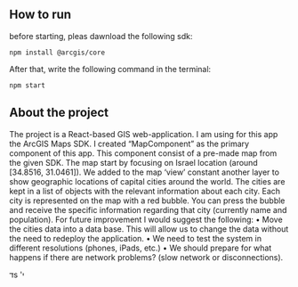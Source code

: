 ## How to run
before starting, pleas dawnload the following sdk:
```
npm install @arcgis/core
```

After that, write the following command in the terminal:
```
npm start
```

## About the project
The project is a React-based GIS web-application. I am using for this app the ArcGIS Maps SDK.
I created “MapComponent” as the primary component of this app. This component consist of a pre-made map from the given SDK.
The map start by focusing on Israel location (around [34.8516, 31.0461]).
We added to the map ‘view’ constant another layer to show geographic locations of capital cities around the world. The cities are kept in a list of objects with the relevant information about each city.
Each city is represented on the map with a red bubble. You can press the bubble and receive the specific information regarding that city (currently name and population).
For future improvement I would suggest the following:
•	Move the cities data into a data base. This will allow us to change the data without the need to redeploy the application.
•	We need to test the system in different resolutions (phones, iPads, etc.)
•	We should prepare for what happens if there are network problems? (slow network or disconnections). 

דs
'י
